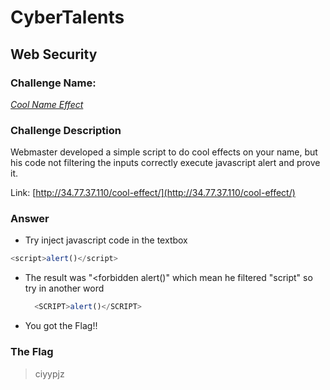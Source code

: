 # CyberTalents
## Web Security

### Challenge Name:
 [*Cool Name Effect*](https://cybertalents.com/challenges/web/cool-name-effect)
 
### Challenge Description
Webmaster developed a simple script to do cool effects on your name, but his code not filtering the inputs correctly execute javascript alert and prove it.


Link: [http://34.77.37.110/cool-effect/](http://34.77.37.110/cool-effect/)

### Answer
* Try inject javascript code in the textbox
```js
<script>alert()</script>
```

* The result was "<forbidden alert()" which mean he filtered "script" so try in another word

  ```js
    <SCRIPT>alert()</SCRIPT>
  ```
 
* You got the Flag!!


### The Flag
 > ciyypjz
